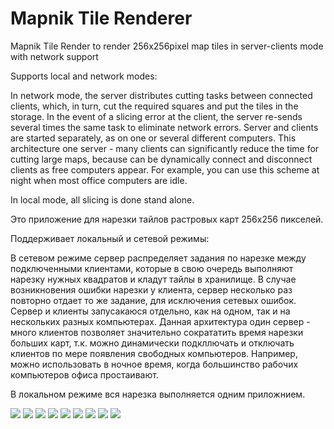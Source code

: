 # Mapnik Tile Renderer

Mapnik Tile Render to render 256x256pixel map tiles in server-clients mode with network support

Supports local and network modes:

In network mode, the server distributes cutting tasks between connected clients,
which, in turn, cut the required squares and put the tiles in the storage.
In the event of a slicing error at the client, the server re-sends several times
the same task to eliminate network errors. Server and clients are started separately, as
on one or several different computers. This architecture one server - many
clients can significantly reduce the time for cutting large maps, because can be dynamically
connect and disconnect clients as free computers appear. For example, you can
use this scheme at night when most office computers are idle.

In local mode, all slicing is done stand alone. 

Это приложение для нарезки тайлов растровых карт 256х256 пикселей.

Поддерживает локальный и сетевой режимы:

В сетевом режиме сервер распределяет задания по нарезке между подключенными клиентами,
которые в свою очередь выполняют нарезку нужных квадратов и кладут тайлы в хранилище.
В случае возникновения ошибки нарезки у клиента, сервер несколько раз повторно отдает
то же задание, для исключения сетевых ошибок. Сервер и клиенты запусакаюся отдельно, как
на одном, так и на нескольких разных компьютерах. Данная архитектура один сервер - много
клиентов позволяет значительно сократатить время нарезки больших карт, т.к. можно динамически
подкллючать и отключать клиентов по мере появления свободных компьютеров. Например, можно
использовать в ночное время, когда большинство рабочих компьютеров офиса простаивают.

В локальном режиме вся нарезка выполняется одним приложнием.

<img src="window1.png"/>
<img src="window2.png"/>
<img src="window3.png"/>
<img src="window4.png"/>
<img src="window5.png"/>
<img src="window6.png"/>
<img src="window7.png"/>
<img src="window8.png"/>
<img src="window9.png"/>
